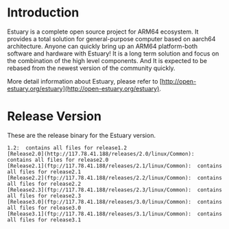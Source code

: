 # Introduction
Estuary is a complete open source project for ARM64 ecosystem. It provides a total solution for general-purpose computer based on aarch64 architecture. Anyone can quickly bring up an ARM64 platform-both software and hardware with Estuary! It is a long term solution and focus on the combination of the high level components. And It is expected to be rebased from the newest version of the community quickly.

More detail information about Estuary, please refer to [http://open-estuary.org/estuary](http://open-estuary.org/estuary).

# Release Version
These are the release binary for the Estuary version.
```
1.2:  contains all files for release1.2
[Release2.0](http://117.78.41.188/releases/2.0/linux/Common):  contains all files for release2.0
[Release2.1](ftp://117.78.41.188/releases/2.1/linux/Common):  contains all files for release2.1
[Release2.2](ftp://117.78.41.188/releases/2.2/linux/Common):  contains all files for release2.2
[Release2.3](ftp://117.78.41.188/releases/2.3/linux/Common):  contains all files for release2.3
[Release3.0](ftp://117.78.41.188/releases/3.0/linux/Common):  contains all files for release3.0
[Release3.1](ftp://117.78.41.188/releases/3.1/linux/Common):  contains all files for release3.1

